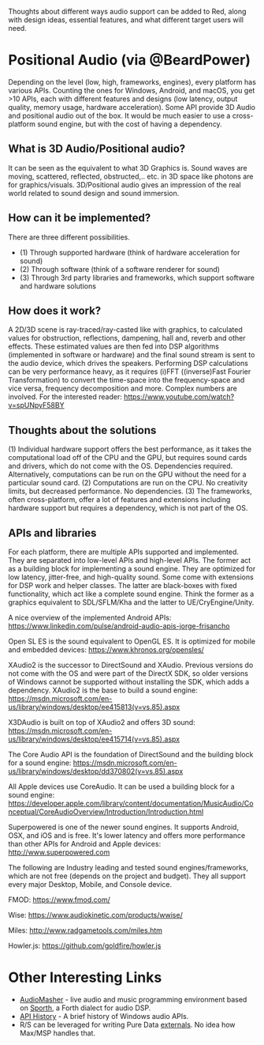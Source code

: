 Thoughts about different ways audio support can be added to Red, along with design ideas, essential features, and what different target users will need.

# Positional Audio (via @BeardPower)

Depending on the level (low, high, frameworks, engines), every platform has various APIs.
Counting the ones for Windows, Android, and macOS, you get >10 APIs, each with different features and designs (low latency, output quality, memory usage, hardware acceleration).
Some API provide 3D Audio and positional audio out of the box.
It would be much easier to use a cross-platform sound engine, but with the cost of having a dependency.

## What is 3D Audio/Positional audio?
It can be seen as the equivalent to what 3D Graphics is. Sound waves are moving, scattered, reflected, obstructed,.. etc. in 3D space like photons are for graphics/visuals. 3D/Positional audio gives an impression of the real world related to sound design and sound immersion.

## How can it be implemented?
There are three different possibilities.
- (1) Through supported hardware (think of hardware acceleration for sound)
- (2) Through software (think of a software renderer for sound)
- (3) Through 3rd party libraries and frameworks, which support software and hardware solutions

## How does it work?
A 2D/3D scene is ray-traced/ray-casted like with graphics, to calculated values for obstruction, reflections, dampening, hall and, reverb and other effects. These estimated values are then fed into DSP algorithms (implemented in software or hardware) and the final sound stream is sent to the audio device, which drives the speakers.
Performing DSP calculations can be very performance heavy, as it requires (i)FFT ((inverse)Fast Fourier Transformation) to convert the time-space into the frequency-space and vice versa, frequency decomposition and more. Complex numbers are involved. For the interested reader: https://www.youtube.com/watch?v=spUNpyF58BY
 
## Thoughts about the solutions
(1) Individual hardware support offers the best performance, as it takes the computational load off of the CPU and the GPU, but requires sound cards and drivers, which do not come with the OS. Dependencies required.
Alternatively, computations can be run on the GPU without the need for a particular sound card.
(2) Computations are run on the CPU. No creativity limits, but decreased performance. No dependencies.
(3) The frameworks, often cross-platform, offer a lot of features and extensions including hardware support but requires a dependency, which is not part of the OS.

## APIs and libraries
For each platform, there are multiple APIs supported and implemented. They are separated into low-level APIs and high-level APIs. The former act as a building block for implementing a sound engine. They are optimized for low latency, jitter-free, and high-quality sound. Some come with extensions for DSP work and helper classes. The latter are black-boxes with fixed functionality, which act like a complete sound engine.
Think the former as a graphics equivalent to SDL/SFLM/Kha and the latter to UE/CryEngine/Unity.

A nice overview of the implemented Android APIs: https://www.linkedin.com/pulse/android-audio-apis-jorge-frisancho

Open SL ES is the sound equivalent to OpenGL ES. It is optimized for mobile and embedded devices: https://www.khronos.org/opensles/

XAudio2 is the successor to DirectSound and XAudio. Previous versions do not come with the OS and were part of the DirectX SDK, so older versions of Windows cannot be supported without installing the SDK, which adds a dependency. XAudio2 is the base to build a sound engine: https://msdn.microsoft.com/en-us/library/windows/desktop/ee415813(v=vs.85).aspx

X3DAudio is built on top of XAudio2 and offers 3D sound: https://msdn.microsoft.com/en-us/library/windows/desktop/ee415714(v=vs.85).aspx

The Core Audio API is the foundation of DirectSound and the building block for a sound engine: https://msdn.microsoft.com/en-us/library/windows/desktop/dd370802(v=vs.85).aspx

All Apple devices use CoreAudio. It can be used a building block for a sound engine: https://developer.apple.com/library/content/documentation/MusicAudio/Conceptual/CoreAudioOverview/Introduction/Introduction.html

Superpowered is one of the newer sound engines. It supports Android, OSX, and iOS and is free. It's lower latency and offers more performance than other APIs for Android and Apple devices: http://www.superpowered.com

The following are Industry leading and tested sound engines/frameworks, which are not free (depends on the project and budget). They all support every major Desktop, Mobile, and Console device.

FMOD: https://www.fmod.com/

Wise: https://www.audiokinetic.com/products/wwise/

Miles: http://www.radgametools.com/miles.htm

Howler.js: https://github.com/goldfire/howler.js

# Other Interesting Links

* [AudioMasher](https://audiomasher.org) - live audio and music programming environment based on [Sporth](http://paulbatchelor.github.io/proj/sporth.html), a Forth dialect for audio DSP.
* [API History](http://shanekirk.com/2015/10/a-brief-history-of-windows-audio-apis/) - A brief history of Windows audio APIs.
* R/S can be leveraged for writing Pure Data [externals](https://github.com/pure-data/externals-howto). No idea how Max/MSP handles that.